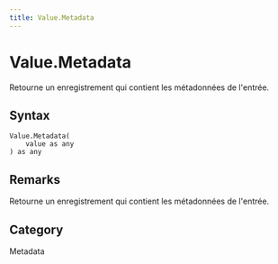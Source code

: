 ```yaml
---
title: Value.Metadata
---
```


# Value.Metadata


Retourne un enregistrement qui contient les métadonnées de l&#39;entrée.


## Syntax

```powerquery
Value.Metadata(
    value as any
) as any
```


## Remarks

Retourne un enregistrement qui contient les métadonnées de l'entrée.



## Category
Metadata

